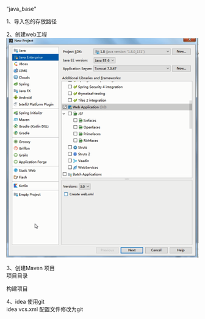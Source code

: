 "java_base" 

1、导入包的存放路径


2、创建web工程<br>
![](https://github.com/cwlbyggm/poto/blob/master/hadoop/create_web.png)<br>

3、创建Maven 项目<br>
项目目录<br>

构建项目<br>


4、idea 使用git<br>
idea vcs.xml 配置文件修改为git</p><br>
<p><?xml version="1.0" encoding="UTF-8"?></p><br>
<p><project version="4"></p><br>
 <p> <component name="VcsDirectoryMappings"></p><br>
  <p>  <mapping directory="$PROJECT_DIR$" vcs="Git" /></p><br>
 <p> </component></p><br>
<p></project></p><br>



